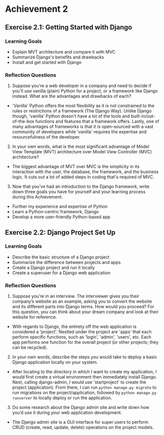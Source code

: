 # Achievement 2

## Exercise 2.1: Getting Started with Django
### Learning Goals
- Explain MVT architecture and compare it with MVC
- Summarize Django's benefits and drawbacks
- Install and get started with Django

### Reflection Questions
1. Suppose you're a web developer in a company and need to decide if you'll use vanilla (plain) Python for a project, or a framework like Django instead. What are the advantages and drawbacks of each?

- 'Vanilla' Python offers the most flexibility as it is not constrained to the rules or restrictions of a framework (The Django Way). Unlike Django though, 'vanilla' Python doesn't have a lot of the tools and built-in/out-of-the-box functions and features that a framework offers. Lastly, one of many advantages of frameworks is that it is open-sourced with a vast community of developers while 'vanilla' requires the expertise and resourcefulness of the developer.

2. In your own words, what is the most significant advantage of Model View Template (MVT) architecture over Model View Controller (MVC) architecture?

- The biggest advantage of MVT over MVC is the simplicity in its interaction with the user, the database, the framework, and the business logic. It cuts out a lot of added steps in coding that's required of MVC.

3. Now that you've had an introduction to the Django framework, write down three goals you have for yourself and your learning process during this Achievement.

- Further my experience and expertise of Python
- Learn a Python-centric framework, Django
- Develop a more user-friendly Python-based app

## Exercise 2.2: Django Project Set Up
### Learning Goals
- Describe the basic structure of a Django project
- Summarize the difference between projects and apps
- Create a Django project and run it locally
- Create a superuser for a Django web application

### Reflection Questions
1.	Suppose you’re in an interview. The interviewer gives you their company’s website as an example, asking you to convert the website and its different parts into Django terms. How would you proceed? For this question, you can think about your dream company and look at their website for reference.

- With regards to Django, the entirety off the web application is considered a 'project'. Nestled under the project are 'apps' that each perform specific functions, such as 'login', 'admin', 'users', etc. Each app performs one function for the overall project (or other projects; they can be recycled).

2.	In your own words, describe the steps you would take to deploy a basic Django application locally on your system.

- After locating to the directory in which I want to create my application, I would first create a virtual environment then immediately install Django. Next, calling django-admin, I would use 'startproject' to create the project (application). From there, I can run `python manage.py migrate` to run migrations on the project/application, followed by `python manage.py runserver` to locally deploy or run the application.

3.	Do some research about the Django admin site and write down how you’d use it during your web application development.

- The Django admin site is a GUI interface for super users to perform CRUD (create, read, update, delete) operations on the project models.